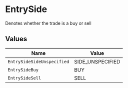 # EntrySide

Denotes whether the trade is a buy or sell


## Values

| Name                       | Value                      |
| -------------------------- | -------------------------- |
| `EntrySideSideUnspecified` | SIDE_UNSPECIFIED           |
| `EntrySideBuy`             | BUY                        |
| `EntrySideSell`            | SELL                       |